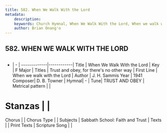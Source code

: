 ```yaml
---
title: 582. When We Walk With the Lord
metadata:
    description: 
    keywords: Church Hymnal, When We Walk With the Lord, When we walk with the Lord  , Trust and obey, for there's no other way
    author: Brian Onang'o
---
```



## 582. WHEN WE WALK WITH THE LORD

```txt

```

- |   -  |
-------------|------------|
Title | When We Walk With the Lord |
Key | F Major |
Titles | Trust and obey, for there's no other way |
First Line | When we walk with the Lord   |
Author | J. H. Sammis
Year | 1941
Composer| D. B. Towner |
Hymnal|  - |
Tune| TRUST AND OBEY |
Metrical pattern | |
# Stanzas |  |
Chorus |  |
Chorus Type |  |
Subjects | Sabbath School: Faith and Trust |
Texts |  |
Print Texts | 
Scripture Song |  |
  
